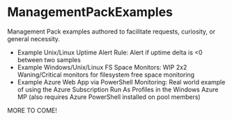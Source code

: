 # ManagementPackExamples
Management Pack examples authored to facilitate requests, curiosity, or general necessity.

- Example Unix/Linux Uptime Alert Rule: Alert if uptime delta is <0 between two samples
- Example Windows/Unix/Linux FS Space Monitors: WIP 2x2 Waning/Critical monitors for filesystem free space monitoring
- Example Azure Web App via PowerShell Monitoring: Real world example of using the Azure Subscription Run As Profiles in the Windows Azure MP (also requires Azure PowerShell installed on pool members)

MORE TO COME!
